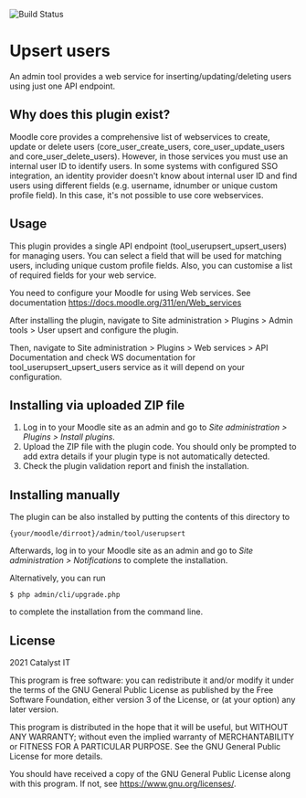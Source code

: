![Build Status](https://github.com/catalyst/moodle-tool_userupsert/actions/workflows/ci.yml/badge.svg?branch=MOODLE_39_STABLE)

# Upsert users #

An admin tool provides a web service for inserting/updating/deleting users using just one API endpoint.

## Why does this plugin exist? ##

Moodle core provides a comprehensive list of webservices to create, update or delete users (core_user_create_users, 
core_user_update_users and core_user_delete_users). However, in those services you must use an internal user ID 
to identify users. In some systems with configured SSO integration, an identity provider doesn't know about internal 
user ID and find users using different fields (e.g. username, idnumber or unique custom profile field). In this case,
it's not possible to use core webservices. 

## Usage ##

This plugin provides a single API endpoint (tool_userupsert_upsert_users) for managing users. You can select a field 
that will be used for matching users, including unique custom profile fields. Also, you can customise a list of required
fields for your web service. 

You need to configure your Moodle for using Web services. See documentation https://docs.moodle.org/311/en/Web_services

After installing the plugin, navigate to Site administration > Plugins > Admin tools > User upsert and configure the 
plugin.

Then, navigate to Site administration > Plugins > Web services > API Documentation and check WS documentation for 
tool_userupsert_upsert_users service as it will depend on your configuration.

## Installing via uploaded ZIP file ##

1. Log in to your Moodle site as an admin and go to _Site administration >
   Plugins > Install plugins_.
2. Upload the ZIP file with the plugin code. You should only be prompted to add
   extra details if your plugin type is not automatically detected.
3. Check the plugin validation report and finish the installation.

## Installing manually ##

The plugin can be also installed by putting the contents of this directory to

    {your/moodle/dirroot}/admin/tool/userupsert

Afterwards, log in to your Moodle site as an admin and go to _Site administration >
Notifications_ to complete the installation.

Alternatively, you can run

    $ php admin/cli/upgrade.php

to complete the installation from the command line.

## License ##

2021 Catalyst IT

This program is free software: you can redistribute it and/or modify it under
the terms of the GNU General Public License as published by the Free Software
Foundation, either version 3 of the License, or (at your option) any later
version.

This program is distributed in the hope that it will be useful, but WITHOUT ANY
WARRANTY; without even the implied warranty of MERCHANTABILITY or FITNESS FOR A
PARTICULAR PURPOSE.  See the GNU General Public License for more details.

You should have received a copy of the GNU General Public License along with
this program.  If not, see <https://www.gnu.org/licenses/>.
